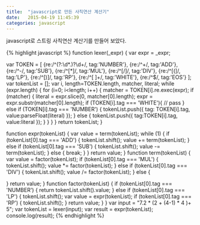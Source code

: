 ```yaml
---
title:  "javascript로 만든 사칙연산 계산기"
date:   2015-04-19 11:45:39
categories: javascript
---
```


javascript로 스트링 사칙연산 계산기를 만들어 보았다.


{% highlight javascript %}
function lexer(_expr) {
  var expr = _expr;

  var TOKEN = [
    {re:/^(?:\d*\.)?\d+/, tag:'NUMBER'},
    {re:/^\+/, tag:'ADD'},
    {re:/^\-/, tag:'SUB'},
    {re:/^[\*]/, tag:'MUL'},
    {re:/^[\/]/, tag:'DIV'},
    {re:/^[\(]/, tag:'LP'},
    {re:/^[\)]/, tag:'RP'},
    {re:/^[ ]+/, tag:'WHITE'},
    {re:/^$/, tag:'EOS'}
  ];
  var tokenList = [];
  var i, length=TOKEN.length, matcher, literal;
  while (expr.length) {
    for (i=0; i<length; i++) {
      matcher = TOKEN[i].re.exec(expr);
      if (matcher) {
        literal = expr.slice(0, matcher[0].length);
        expr = expr.substr(matcher[0].length);
        if (TOKEN[i].tag === 'WHITE'){
          // pass
        } else if (TOKEN[i].tag === 'NUMBER') {
          tokenList.push({
            tag: TOKEN[i].tag, 
            value:parseFloat(literal)
          });
        } else {
          tokenList.push({
            tag:TOKEN[i].tag, 
            value:literal
          });
        }
      }
    }
  }
  return tokenList;
}

function expr(tokenList) {
  var value = term(tokenList);
  while (1) {
    if (tokenList[0].tag === 'ADD') {
      tokenList.shift();
      value += term(tokenList);
    } else if (tokenList[0].tag === 'SUB') {
      tokenList.shift();
      value -= term(tokenList);
    } else {
      break;
    }
  }
  return value;
}
function term(tokenList) {
  var value = factor(tokenList);
  if (tokenList[0].tag === 'MUL') {
    tokenList.shift();
    value *= factor(tokenList);
  } else if (tokenList[0].tag === 'DIV') {
    tokenList.shift();
    value /= factor(tokenList);
  } else {
    
  }
  return value;
}
function factor(tokenList) {
  if (tokenList[0].tag === 'NUMBER') {
    return tokenList.shift().value;
  } else if (tokenList[0].tag === 'LP') {
    tokenList.shift();
    var value = expr(tokenList);
    if (tokenList[0].tag === 'RP') {
      tokenList.shift();
    }
    return value;
  }
}
var input = "7.2 * (2 + (4-1) * 4 )+ 5";
var tokenList = lexer(input);
var result = expr(tokenList);
console.log(result);
{% endhighlight %}